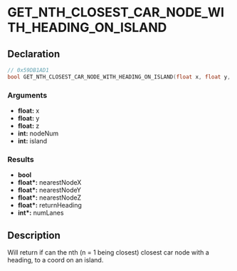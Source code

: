 # GET_NTH_CLOSEST_CAR_NODE_WITH_HEADING_ON_ISLAND

## Declaration
```cpp
// 0x59DB1AD1
bool GET_NTH_CLOSEST_CAR_NODE_WITH_HEADING_ON_ISLAND(float x, float y, float z, int nodeNum, int island, float* nearestNodeX, float* nearestNodeY, float* nearestNodeZ, float* returnHeading, int* numLanes);
```

### Arguments
- **float:** x
- **float:** y
- **float:** z
- **int:** nodeNum
- **int:** island

### Results
- **bool**
- **float\*:** nearestNodeX
- **float\*:** nearestNodeY
- **float\*:** nearestNodeZ
- **float\*:** returnHeading
- **int\*:** numLanes

## Description
Will return if can the nth (n = 1 being closest) closest car node with a heading, to a coord on an island.